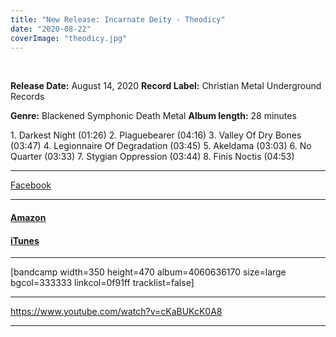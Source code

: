 ```yaml
---
title: "New Release: Incarnate Deity - Theodicy"
date: "2020-08-22"
coverImage: "theodicy.jpg"
---
```


 

**Release Date:** August 14, 2020 **Record Label:** Christian Metal Underground Records

**Genre:** Blackened Symphonic Death Metal **Album length:** 28 minutes

1\. Darkest Night (01:26) 2. Plaguebearer (04:16) 3. Valley Of Dry Bones (03:47) 4. Legionnaire Of Degradation (03:45) 5. Akeldama (03:03) 6. No Quarter (03:33) 7. Stygian Oppression (03:44) 8. Finis Noctis (04:53)

* * *

[Facebook](https://web.facebook.com/incarnatedeitySBM)

* * *

#### [Amazon](https://www.amazon.co.uk/Theodicy-Incarnate-Deity/dp/B08D6ZR7N4)

#### [iTunes](https://music.apple.com/ca/album/theodicy/1524123243)

* * *

\[bandcamp width=350 height=470 album=4060636170 size=large bgcol=333333 linkcol=0f91ff tracklist=false\]

* * *

https://www.youtube.com/watch?v=cKaBUKcK0A8

* * *
